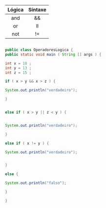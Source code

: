 | Lógica | Síntaxe |
|:--:|:--:|
| and  | &&  | 
| or | ll | 
| not | != | 


```java 

public class OperadoresLogica {
public static void main ( String [] args ) {

int x = 10 ;
int y = 13 ;
int z = 15 ;

if ( x > y && x > z ) {

System.out.println("verdadeiro");

}


else if ( x > y || z < y ) {


System.out.println("verdadeiro");

}

else if ( x != y ) {

System.out.println("verdadeiro");


}

else {

System.out.println("falso");

}

}




```